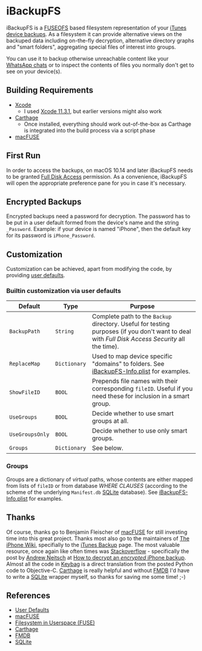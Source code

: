 # iBackupFS

iBackupFS is a [FUSEOFS](FUSEOFS/README.md) based filesystem representation
of your
[iTunes device backups](https://support.apple.com/en-us/HT203977#computer).
As a filesystem it can provide alternative views on the backuped data
including on-the-fly decryption, alternative directory graphs and
"smart folders", aggregating special files of interest into groups.

You can use it to backup otherwise unreachable content like your
[WhatsApp chats](https://www.heise.de/newsticker/meldung/Kein-Chatverlauf-Export-mehr-bei-WhatsApp-4627621.html)
or to inspect the contents of files you normally don't get to see on your
device(s).

## Building Requirements

- [Xcode](https://developer.apple.com/xcode/)
  - I used [Xcode 11.3.1](https://developer.apple.com/documentation/xcode_release_notes/xcode_11_3_1_release_notes?language=objc),
    but earlier versions might also work
- [Carthage](https://github.com/Carthage/Carthage)
  - Once installed, everything should work out-of-the-box as Carthage is
    integrated into the build process via a script phase
- [macFUSE](http://osxfuse.github.com/)

## First Run

In order to access the backups, on macOS 10.14 and later iBackupFS needs to be
granted [Full Disk Access](https://support.apple.com/guide/mac-help/change-privacy-preferences-on-mac-mh32356/mac) permission.
As a convenience, iBackupFS will open the appropriate preference pane for you
in case it's necessary.

## Encrypted Backups

Encrypted backups need a password for decryption. The password has to be put
in a user default formed from the device's name and the string `_Password`.
Example: if your device is named "iPhone", then the default key for its
password is `iPhone_Password`.

## Customization

Customization can be achieved, apart from modifying the code, by providing
[user defaults](https://developer.apple.com/library/archive/documentation/Cocoa/Conceptual/UserDefaults/AboutPreferenceDomains/AboutPreferenceDomains.html).

### Builtin customization via user defaults

  Default         | Type         | Purpose
| --------------- | -------------| -------
| `BackupPath`    | `String`     | Complete path to the `Backup` directory. Useful for testing purposes (if you don't want to deal with _Full Disk Access Security_ all the time).
| `ReplaceMap`    | `Dictionary` | Used to map device specific "domains" to folders. See [iBackupFS-Info.plist](iBackupFS/iBackupFS-Info.plist) for examples.
| `ShowFileID`    | `BOOL`       | Prepends file names with their corresponding `fileID`. Useful if you need these for inclusion in a smart group.
| `UseGroups`     | `BOOL`       | Decide whether to use smart groups at all.
| `UseGroupsOnly` | `BOOL`       | Decide whether to use only smart groups.
| `Groups`        | `Dictionary` | See below.

### Groups

Groups are a dictionary of _virtual_ paths, whose contents are either mapped
from lists of `fileID` or from database _WHERE CLAUSES_ (according to the
scheme of the underlying `Manifest.db` [SQLite](https://www.sqlite.org/)
database). See [iBackupFS-Info.plist](iBackupFS/iBackupFS-Info.plist) for
examples.

## Thanks

Of course, thanks go to Benjamin Fleischer of
[macFUSE](http://osxfuse.github.com/) for still investing time into this
great project.
Thanks most also go to the maintainers of
[The iPhone Wiki](https://www.theiphonewiki.com), specifially to the 
[iTunes Backup](https://www.theiphonewiki.com/wiki/ITunes_Backup) page.
The most valuable resource, once again like often times was
[Stackoverflow](https://stackoverflow.com/) - specifically the post by
[Andrew Neitsch](https://stackoverflow.com/users/14558/andrewdotn) at
[How to decrypt an *encrypted* iPhone backup](https://stackoverflow.com/questions/1498342/how-to-decrypt-an-encrypted-apple-itunes-iphone-backup).
Almost all the code in [Keybag](iBackupFS/Keybag.m) is a direct translation
from the posted Python code to Objective-C.
[Carthage](https://github.com/Carthage/Carthage) is really helpful and
without [FMDB](https://github.com/ccgus/fmdb) I'd have to write a
[SQLite](https://www.sqlite.org/) wrapper myself, so thanks for saving me
some time! ;-)

## References

- [User Defaults](https://developer.apple.com/library/archive/documentation/Cocoa/Conceptual/UserDefaults/AboutPreferenceDomains/AboutPreferenceDomains.html)
- [macFUSE](http://osxfuse.github.com/)
- [Filesystem in Userspace (FUSE)](https://en.wikipedia.org/wiki/Filesystem_in_Userspace)
- [Carthage](https://github.com/Carthage/Carthage)
- [FMDB](https://github.com/ccgus/fmdb)
- [SQLite](https://www.sqlite.org/)
